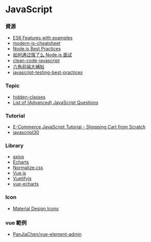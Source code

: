 <a name="#JavaScript"></a>
# JavaScript

<a name="resources"></a>
### 資源
- [ES6 Features with examples](http://es6-features.org)
- [modern-js-cheatsheet](https://github.com/mbeaudru/modern-js-cheatsheet/)
- [Node.js Best Practices](https://github.com/i0natan/nodebestpractices)
- [如何通过饿了么 Node.js 面试](https://github.com/ElemeFE/node-interview/tree/master/sections/zh-cn)
- [clean-code-javascript](https://github.com/ryanmcdermott/clean-code-javascript)
- [六角前端大補帖](https://coggle.it/diagram/XJdj8UA5tjeIugda/t/%E5%85%AD%E8%A7%92%E5%89%8D%E7%AB%AF%E5%A4%A7%E8%A3%9C%E5%B8%96/3ce94a1e7878d5f0c3c36c8ee5dd6db85bcc0fd177475649f0b9b88a6e473ea4?fbclid=IwAR0PFz7jFMa8Pbt6CAfmArn8mbS8R2QUbcUbfBG1SPJhhN0X0uayrqRfSfg)
- [javascript-testing-best-practices](https://github.com/goldbergyoni/javascript-testing-best-practices)

<a name="topic"></a>
### Topic
- [hidden-classes](https://richardartoul.github.io/jekyll/update/2015/04/26/hidden-classes.html)
- [List of (Advanced) JavaScript Questions](https://github.com/lydiahallie/javascript-questions)

<a name="tutorial"></a>
### Tutorial
- [E-Commerce JavaScript Tutorial - Shopping Cart from Scratch](https://www.youtube.com/watch?v=023Psne_-_4)
- [javascript30](https://javascript30.com)


<a name="library"></a>
### Library
- [axios](https://github.com/axios/axios)
- [Echarts](https://echarts.baidu.com)
- [Normalize.css](https://necolas.github.io/normalize.css/)
- [Vue.js](https://vuejs.org)
- [Vuetifyjs](https://vuetifyjs.com)
- [vue-echarts](https://github.com/ecomfe/vue-echarts)

<a name="icon"></a>
### Icon
- [Material Design Icons](https://materialdesignicons.com/)

<a name="vue_example"></a>
### vue 範例
- [PanJiaChen/vue-element-admin](https://github.com/PanJiaChen/vue-element-admin)
